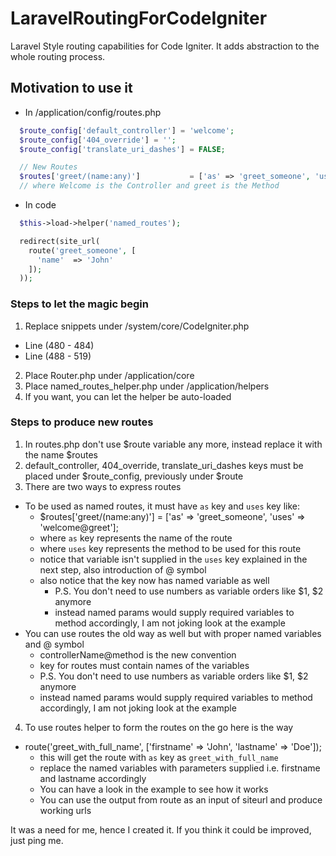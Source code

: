 # LaravelRoutingForCodeIgniter
Laravel Style routing capabilities for Code Igniter. It adds abstraction to the whole routing process.

## Motivation to use it ##
* In /application/config/routes.php
```php
  $route_config['default_controller'] = 'welcome';
  $route_config['404_override'] = '';
  $route_config['translate_uri_dashes'] = FALSE;

  // New Routes
  $routes['greet/(name:any)']           = ['as' => 'greet_someone', 'uses' => 'welcome@greet'];
  // where Welcome is the Controller and greet is the Method
```

* In code
```php
  $this->load->helper('named_routes');

  redirect(site_url(
    route('greet_someone', [
      'name'  => 'John'
    ]);
  ));
```


### Steps to let the magic begin ###
1. Replace snippets under /system/core/CodeIgniter.php
  * Line (480 - 484)
  * Line (488 - 519)
2. Place Router.php under /application/core
3. Place named_routes_helper.php under /application/helpers
4. If you want, you can let the helper be auto-loaded

### Steps to produce new routes ###
1. In routes.php don't use $route variable any more, instead replace it with the name $routes
2. default_controller, 404_override, translate_uri_dashes keys must be placed under $route_config, previously under $route
3. There are two ways to express routes
  * To be used as named routes, it must have `as` key and `uses` key like: 
    * $routes['greet/(name:any)'] = ['as' => 'greet_someone', 'uses' => 'welcome@greet'];
    * where `as` key represents the name of the route
    * where `uses` key represents the method to be used for this route
    * notice that variable isn't supplied in the `uses` key explained in the next step, also introduction of @ symbol
    * also notice that the key now has named variable as well
      * P.S. You don't need to use numbers as variable orders like $1, $2 anymore
      * instead named params would supply required variables to method accordingly, I am not joking look at the example
  * You can use routes the old way as well but with proper named variables and @ symbol
    * controllerName@method is the new convention
    * key for routes must contain names of the variables
    * P.S. You don't need to use numbers as variable orders like $1, $2 anymore
    * instead named params would supply required variables to method accordingly, I am not joking look at the example
4. To use routes helper to form the routes on the go here is the way
  * route('greet_with_full_name', ['firstname' => 'John', 'lastname' => 'Doe']);
    * this will get the route with `as` key as `greet_with_full_name`
    * replace the named variables with parameters supplied i.e. firstname and lastname accordingly
    * You can have a look in the example to see how it works
    * You can use the output from route as an input of siteurl and produce working urls

It was a need for me, hence I created it. If you think it could be improved, just ping me.
